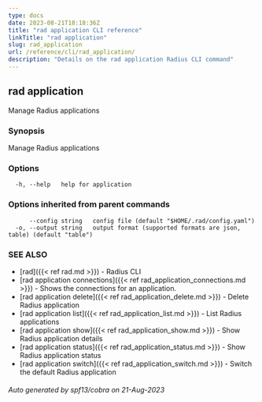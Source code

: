 ```yaml
---
type: docs
date: 2023-08-21T18:18:36Z
title: "rad application CLI reference"
linkTitle: "rad application"
slug: rad_application
url: /reference/cli/rad_application/
description: "Details on the rad application Radius CLI command"
---
```

## rad application

Manage Radius applications

### Synopsis

Manage Radius applications

### Options

```
  -h, --help   help for application
```

### Options inherited from parent commands

```
      --config string   config file (default "$HOME/.rad/config.yaml")
  -o, --output string   output format (supported formats are json, table) (default "table")
```

### SEE ALSO

* [rad]({{< ref rad.md >}})	 - Radius CLI
* [rad application connections]({{< ref rad_application_connections.md >}})	 - Shows the connections for an application.
* [rad application delete]({{< ref rad_application_delete.md >}})	 - Delete Radius application
* [rad application list]({{< ref rad_application_list.md >}})	 - List Radius applications
* [rad application show]({{< ref rad_application_show.md >}})	 - Show Radius application details
* [rad application status]({{< ref rad_application_status.md >}})	 - Show Radius application status
* [rad application switch]({{< ref rad_application_switch.md >}})	 - Switch the default Radius application

###### Auto generated by spf13/cobra on 21-Aug-2023
